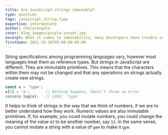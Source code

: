 ```yaml
---
title: Are JavaScript strings immutable?
type: question
tags: javascript,string,type
expertise: intermediate
author: chalarangelo
cover: blog_images/purple-sunset.jpg
excerpt: When it comes to immutability, many developers have trouble wrapping their head around JavaScript strings. Yet they're not as complicated as you might expect.
firstSeen: 2021-10-10T05:00:00-04:00
---
```


String specifications among programming languages vary, however most languages treat them as reference types. But strings in JavaScript are different. They are immutable primitives. This means that the characters within them may not be changed and that any operations on strings actually create new strings.

```js
const x = 'type';
x[1] = 'a';       // Nothing happens, doesn't throw an error
console.log(x);   // LOGS: 'type'
```

It helps to think of strings in the way that we think of numbers, if we are to better understand how they work. Numeric values are also immutable primitives. If, for example, you could mutate numbers, you could change the meaning of the value `42` to be another number, say `13`. In the same sense, you cannot mutate a string with a value of `gem` to make it `gym`.

